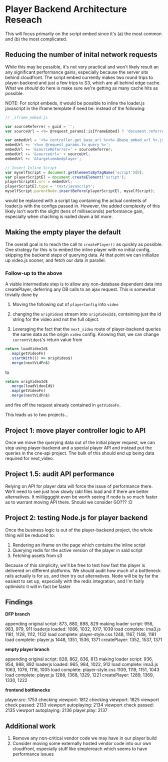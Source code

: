 # Player Backend Architecture Reseach

This will focus primarily on the script embed since it's (a) the most common and (b) the most complicated.

## Reducing the number of inital network requests

While this may be possible, it's not very practical and won't likely result an any significant performance gains, especially because the server sits behind cloudfront.  The script embed currently makes two round trips to player-backend and just a few trips to S3, which are all behind edge cache.  What we *should* do here is make sure we're getting as many cache hits as possible.

NOTE: For script embeds, it would be possible to inline the loader.js javascript in the iframe template if need be.  instead of the following:

```javascript
// _iframe_embed.js

var sourceReferrer = guid = '';
var sourceUrl = <%= @request_params[:isIframeEmbed] ? 'document.referrer' : 'window.location.href' %>;

var embedUrl = '<%= controller.get_base_url %><%= @base_embed_url %>.js?';
embedUrl += '<%== @request_params.to_query %>';
embedUrl += '&sourceReferrer=' + sourceReferrer;
embedUrl += '&sourceUrl=' + sourceUrl;
embedUrl += '&target=embedplayer';

// Insert Inline Script
var myselfScript = document.getElementsByTagName('script')[0];
var playerScriptEl = document.createElement('script');
playerScriptEl.src = embedUrl;
playerScriptEl.type = 'text/javascript';
myselfScript.parentNode.insertBefore(playerScriptEl, myselfScript);
```

would be replaced with a script tag containing the actual contents of loader.js with the configs passed in.  However, the added complexity of this likely isn't worth the slight (tens of milliseconds) performance gain, especially when chaching is nailed down a bit more.

## Making the empty player the default

The overall goal is to reach the call to `createPlayer()` as quickly as possible.  One strategy for this is to embed the inline player with no initial config, skipping the backend steps of querying data.  At that point we can initialize up video.js sooner, and fetch our data in parallel.

### Follow-up to the above

A viable intermediate step is to allow any non-database dependent data into createPlayer, deferring any DB calls to an ajax request.  This is somewhat trivially done by

1. Moving the following out of `playerConfig` into `video`

2. changing the `origVideo$` stream into `origVideoId$`, containing just the id string for the video and not the full object.

3. Leveraging the fact that the `next_video` route of player-backend queries the same data as the origin `video` config.  Knowing that, we can change `currentVideo$`'s return value from

```javascript
return loadVideoId$
  .map(getVideoFn)
  .startWith(() => origVideo$)
  .merge(nextVidFn$)
```
to
```javascript
return origVideoId$
  .merge(loadVideoId$)
  .map(getVideoFn)
  .merge(nextVidFn$)
```

and fire off the request already contained in `getVideoFn`.


This leads us to two projects...

## Project 1: move player controller logic to API

Once we move the querying data out of the initial player request, we can stop using player-backend and a special player API and instead put the queries in the cne-api project.  The bulk of this should end up being data required for next_video.

## Project 1.5: audit API performance

Relying on API for player data will force the issue of performance there.  We'll need to see just how slowly rabl files load and if there are better alternatives.  It miiiiigggght even be worth seeing if node is so much faster as to warrant moving API there.  Should we consider GO??? :D

## Project 2: testing Node.js for player backend

Once the business logic is out of the player-backend project, the whole thing will be reduced to:
1. Rendering an iframe on the page which contains the inline script
2. Querying redis for the active version of the player in said script
3. Fetching assets from s3

Because of this simplicity, we'll be free to test how fast the player is delivered on different platforms.  We should audit how much of a bottleneck rails actually is for us, and then try out alternatives.  Node will be by far the easiest to set up, especially with the redis integration, and I'm fairly optimisitc it will in fact be faster

## Findings

**DFP branch**

appending original script:      873,  880,  898,  829
making loader script:           956,  983,  979,  911
loaderjs loaded:                1086, 1032, 1017, 1039
load complete: ima3.js          1181, 1128, 1112, 1132
load complete: player-style.css 1248, 1167, 1148, 1181
load complete: player.js        1448, 1351, 1536, 1371
createPlayer:                   1352, 1537, 1371



**empty player branch**

appending original script:      828,  862,  836,  813
making loader script:           936,  954,  988,  892
loaderjs loaded:                965,  984,  1022, 912
load complete: ima3.js          1063, 1076, 1116, 1005
load complete: player-style.css 1109, 1119, 1151, 1043
load complete: player.js        1288, 1368, 1329, 1221
createPlayer:                   1289, 1369, 1330, 1222



**frontend bottlenecks**

player.src:            1753
checking viewport:     1812
checking viewport:     1825
viewport check passed: 2133
viewport autoplaying:  2134
viewport check passed: 2135
viewport autoplaying:  2136
player.play:           2137

## Additional work

1. Remove any non-critical vendor code we may have in our player build
2. Consider moving some externally hosted vendor code into our own cloudfront, especially stuff like simplereach which seems to have performance issues
